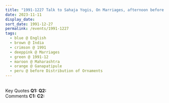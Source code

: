 ```yaml
---
title: "1991-1227 Talk to Sahaja Yogis, On Marriages, afternoon before the Distribution of Ornaments before the Marriages Ceremony, Gaṇapatīpuḷe, Maharashtra, India (15 extracts from the book Marriage in Sahaja Yoga and from The Divine Cool Breeze, Volume 2014, Issue 5)"
date: 2023-11-11
display_date: 
sort_date: 1991-12-27
permalink: /events/1991-1227
tags:
  - blue @ English
  - brown @ India
  - crimson @ 1991
  - deeppink @ Marriages
  - green @ 1991-12
  - maroon @ Maharashtra
  - orange @ Ganapatipule
  - peru @ before Distribution of Ornaments
---
```


<br>

<wave-list>
  <list-title color="DarkSeaGreen" width="55">Key Quotes</list-title>
  <list-item color="BlanchedAlmond" width="280"><b>Q1:</b> <i></i></list-item>
  <list-item color="Lavender" width="280"><b>Q2:</b> <i></i></list-item>
</wave-list>

<br>

<wave-list>
  <list-title color="DarkSeaGreen" width="55">Comments</list-title>
  <list-item color="BlanchedAlmond" width="280"><b>C1:</b> <i></i></list-item>
  <list-item color="Lavender" width="280"><b>C2:</b> <i></i></list-item>
</wave-list>